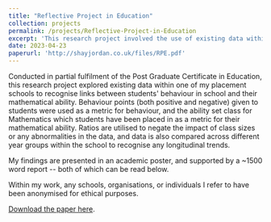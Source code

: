 ```yaml
---
title: "Reflective Project in Education"
collection: projects
permalink: /projects/Reflective-Project-in-Education
excerpt: 'This research project involved the use of existing data within a school to determine the links between behaviour and ability in Mathematics, with findings presented in an academic poster. It was conducted in partial fulfilment of the Post Graduate Certificate in Education (PGCE) from the University of East Anglia.'
date: 2023-04-23
paperurl: 'http://shayjordan.co.uk/files/RPE.pdf'
---
```

Conducted in partial fulfilment of the Post Graduate Certificate in Education, this research project explored existing data within one of my placement schools to recognise links between students' behaviour in school and their mathematical ability. Behaviour points (both positive and negative) given to students were used as a metric for behaviour, and the ability set class for Mathematics which students have been placed in as a metric for their mathematical ability. Ratios are utilised to negate the impact of class sizes or any abnormalities in the data, and data is also compared across different year groups within the school to recognise any longitudinal trends.

My findings are presented in an academic poster, and supported by a ~1500 word report -- both of which can be read below.

Within my work, any schools, organisations, or individuals I refer to have been anonymised for ethical purposes.

[Download the paper here](http://shayjordan.co.uk/files/RPE.pdf).
